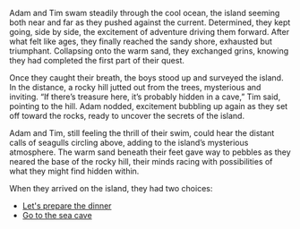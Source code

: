 Adam and Tim swam steadily through the cool ocean, the island seeming both near and far as they pushed against the current. Determined, they kept going, side by side, the excitement of adventure driving them forward. After what felt like ages, they finally reached the sandy shore, exhausted but triumphant. Collapsing onto the warm sand, they exchanged grins, knowing they had completed the first part of their quest.

Once they caught their breath, the boys stood up and surveyed the island. In the distance, a rocky hill jutted out from the trees, mysterious and inviting. “If there’s treasure here, it’s probably hidden in a cave,” Tim said, pointing to the hill. Adam nodded, excitement bubbling up again as they set off toward the rocks, ready to uncover the secrets of the island.

Adam and Tim, still feeling the thrill of their swim, could hear the distant calls of seagulls circling above, adding to the island’s mysterious atmosphere. The warm sand beneath their feet gave way to pebbles as they neared the base of the rocky hill, their minds racing with possibilities of what they might find hidden within.

When they arrived on the island, they had two choices:

- [Let's prepare the dinner](dinner.md)
- [Go to the sea cave](seacave.md)
